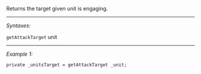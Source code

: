 Returns the target given unit is engaging.


---
*Syntaxes:*

`getAttackTarget` unit

---
*Example 1:*

```sqf
private _unitsTarget = getAttackTarget _unit;
```